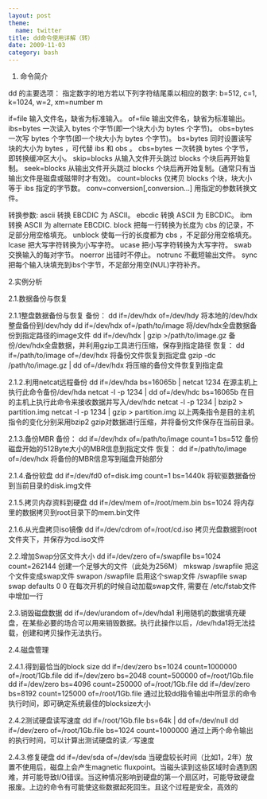 ```yaml
---
layout: post
theme:
  name: twitter
title: dd命令使用详解（转）
date: 2009-11-03
category: bash
---
```


1. 命令简介

dd 的主要选项：
指定数字的地方若以下列字符结尾乘以相应的数字:
b=512, c=1, k=1024, w=2, xm=number m

if=file
输入文件名，缺省为标准输入。
of=file
输出文件名，缺省为标准输出。
ibs=bytes
一次读入 bytes 个字节(即一个块大小为 bytes 个字节)。
obs=bytes
一次写 bytes 个字节(即一个块大小为 bytes 个字节)。
bs=bytes
同时设置读写块的大小为 bytes ，可代替 ibs 和 obs 。
cbs=bytes
一次转换 bytes 个字节，即转换缓冲区大小。
skip=blocks
从输入文件开头跳过 blocks 个块后再开始复制。
seek=blocks
从输出文件开头跳过 blocks 个块后再开始复制。(通常只有当输出文件是磁盘或磁带时才有效)。
count=blocks
仅拷贝 blocks 个块，块大小等于 ibs 指定的字节数。
conv=conversion[,conversion...]
用指定的参数转换文件。

转换参数:
ascii 转换 EBCDIC 为 ASCII。
ebcdic 转换 ASCII 为 EBCDIC。
ibm 转换 ASCII 为 alternate EBCDIC.
block 把每一行转换为长度为 cbs 的记录，不足部分用空格填充。
unblock 使每一行的长度都为 cbs ，不足部分用空格填充。
lcase 把大写字符转换为小写字符。
ucase 把小写字符转换为大写字符。
swab 交换输入的每对字节。
noerror 出错时不停止。
notrunc 不截短输出文件。
sync 把每个输入块填充到ibs个字节，不足部分用空(NUL)字符补齐。

2.实例分析

2.1.数据备份与恢复

2.1.1整盘数据备份与恢复
备份：
dd if=/dev/hdx of=/dev/hdy
将本地的/dev/hdx整盘备份到/dev/hdy
dd if=/dev/hdx of=/path/to/image
将/dev/hdx全盘数据备份到指定路径的image文件
dd if=/dev/hdx | gzip >/path/to/image.gz
备份/dev/hdx全盘数据，并利用gzip工具进行压缩，保存到指定路径
恢复：
dd if=/path/to/image of=/dev/hdx
将备份文件恢复到指定盘
gzip -dc /path/to/image.gz | dd of=/dev/hdx
将压缩的备份文件恢复到指定盘

2.1.2.利用netcat远程备份
dd if=/dev/hda bs=16065b | netcat 1234
在源主机上执行此命令备份/dev/hda
netcat -l -p 1234 | dd of=/dev/hdc bs=16065b
在目的主机上执行此命令来接收数据并写入/dev/hdc
netcat -l -p 1234 | bzip2 > partition.img
netcat -l -p 1234 | gzip > partition.img
以上两条指令是目的主机指令的变化分别采用bzip2 gzip对数据进行压缩，并将备份文件保存在当前目录。

2.1.3.备份MBR
备份：
dd if=/dev/hdx of=/path/to/image count=1
bs=512
备份磁盘开始的512Byte大小的MBR信息到指定文件
恢复：
dd if=/path/to/image of=/dev/hdx
将备份的MBR信息写到磁盘开始部分

2.1.4.备份软盘
dd if=/dev/fd0 of=disk.img count=1
bs=1440k
将软驱数据备份到当前目录的disk.img文件

2.1.5.拷贝内存资料到硬盘
dd if=/dev/mem of=/root/mem.bin
bs=1024
将内存里的数据拷贝到root目录下的mem.bin文件

2.1.6.从光盘拷贝iso镜像
dd if=/dev/cdrom of=/root/cd.iso
拷贝光盘数据到root文件夹下，并保存为cd.iso文件

2.2.增加Swap分区文件大小
dd if=/dev/zero of=/swapfile bs=1024 count=262144
创建一个足够大的文件（此处为256M）
mkswap /swapfile
把这个文件变成swap文件
swapon /swapfile
启用这个swap文件
/swapfile swap swap defaults 0 0
在每次开机的时候自动加载swap文件, 需要在 /etc/fstab文件中增加一行

2.3.销毁磁盘数据
dd if=/dev/urandom of=/dev/hda1
利用随机的数据填充硬盘，在某些必要的场合可以用来销毁数据。执行此操作以后，/dev/hda1将无法挂载，创建和拷贝操作无法执行。

2.4.磁盘管理

2.4.1.得到最恰当的block size
dd if=/dev/zero bs=1024 count=1000000
of=/root/1Gb.file
dd if=/dev/zero bs=2048 count=500000
of=/root/1Gb.file
dd if=/dev/zero bs=4096 count=250000
of=/root/1Gb.file
dd if=/dev/zero bs=8192 count=125000
of=/root/1Gb.file
通过比较dd指令输出中所显示的命令执行时间，即可确定系统最佳的blocksize大小

2.4.2测试硬盘读写速度
dd if=/root/1Gb.file bs=64k | dd
of=/dev/null
dd if=/dev/zero of=/root/1Gb.file bs=1024
count=1000000
通过上两个命令输出的执行时间，可以计算出测试硬盘的读／写速度

2.4.3.修复硬盘
dd if=/dev/sda of=/dev/sda
当硬盘较长时间（比如1，2年）放置不使用后，磁盘上会产生magnetic fluxpoint。当磁头读到这些区域时会遇到困难，并可能导致I/O错误。当这种情况影响到硬盘的第一个扇区时，可能导致硬盘报废。上边的命令有可能使这些数据起死回生。且这个过程是安全，高效的


